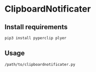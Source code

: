 # ClipboardNotificater
## Install requirements
```bash
pip3 install pyperclip plyer
```

## Usage
```bash
/path/to/clipboardnotificater.py
```
